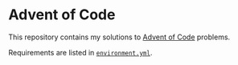 # Advent of Code

This repository contains my solutions to [Advent of Code](https://adventofcode.com) problems.

Requirements are listed in [`environment.yml`](environment.yml).